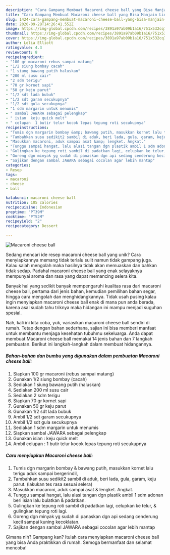 ```yaml
---
description: "Cara Gampang Membuat Macaroni cheese ball yang Bisa Manjain Lidah"
title: "Cara Gampang Membuat Macaroni cheese ball yang Bisa Manjain Lidah"
slug: 1424-cara-gampang-membuat-macaroni-cheese-ball-yang-bisa-manjain-lidah
date: 2020-09-28T14:26:41.552Z
image: https://img-global.cpcdn.com/recipes/3891a97ab09b1a16/751x532cq70/macaroni-cheese-ball-foto-resep-utama.jpg
thumbnail: https://img-global.cpcdn.com/recipes/3891a97ab09b1a16/751x532cq70/macaroni-cheese-ball-foto-resep-utama.jpg
cover: https://img-global.cpcdn.com/recipes/3891a97ab09b1a16/751x532cq70/macaroni-cheese-ball-foto-resep-utama.jpg
author: Lelia Elliott
ratingvalue: 4.3
reviewcount: 8
recipeingredient:
- "100 gr macaroni rebus sampai matang"
- "1/2 siung bombay cacah"
- "1 siung bawang putih haluskan"
- "200 ml susu cair"
- "2 sdm terigu"
- "70 gr kornet sapi"
- "50 gr keju parut"
- "1/2 sdt lada bubuk"
- "1/2 sdt garam secukupnya"
- "1/2 sdt gula secukupnya"
- "1 sdm margarin untuk menumis"
- " sambal JAWARA sebagai pelengkap"
- " isian  keju quick melt"
- " celupan  1 butir telur kocok lepas tepung roti secukupnya"
recipeinstructions:
- "Tumis dgn margarin bombay &amp; bawang putih, masukkan kornet lalu terigu aduk sampai bergerindil,"
- "Tambahkan susu sedikit2 sambil di aduk, beri lada, gula, garam, keju parut. (lakukan tes rasa sesuai selera)"
- "Masukkan macaroni, aduk sampai asat &amp; lengket. Angkat."
- "Tunggu sampai hangat, lalu alasi tangan dgn plastik ambil 1 sdm adonan beri isian lalu bulatkan &amp; padatkan."
- "Gulingkan ke tepung roti sambil di padatkan lagi, celupkan ke telur, &amp; gulingkan tepung roti lagi."
- "Goreng dgn minyak yg sudah di panaskan dgn api sedang cenderung kecil sampai kuning kecoklatan."
- "Sajikan dengan sambal JAWARA sebagai cocolan agar lebih mantap"
categories:
- Resep
tags:
- macaroni
- cheese
- ball

katakunci: macaroni cheese ball 
nutrition: 105 calories
recipecuisine: Indonesian
preptime: "PT39M"
cooktime: "PT52M"
recipeyield: "2"
recipecategory: Dessert

---
```



![Macaroni cheese ball](https://img-global.cpcdn.com/recipes/3891a97ab09b1a16/751x532cq70/macaroni-cheese-ball-foto-resep-utama.jpg)

Sedang mencari ide resep macaroni cheese ball yang unik? Cara menyiapkannya memang tidak terlalu sulit namun tidak gampang juga. Kalau salah mengolah maka hasilnya tidak akan memuaskan dan bahkan tidak sedap. Padahal macaroni cheese ball yang enak selayaknya mempunyai aroma dan rasa yang dapat memancing selera kita.

Banyak hal yang sedikit banyak mempengaruhi kualitas rasa dari macaroni cheese ball, pertama dari jenis bahan, kemudian pemilihan bahan segar, hingga cara mengolah dan menghidangkannya. Tidak usah pusing kalau ingin menyiapkan macaroni cheese ball enak di mana pun anda berada, karena asal sudah tahu triknya maka hidangan ini mampu menjadi suguhan spesial.




Nah, kali ini kita coba, yuk, variasikan macaroni cheese ball sendiri di rumah. Tetap dengan bahan sederhana, sajian ini bisa memberi manfaat untuk membantu menjaga kesehatan tubuhmu sekeluarga. Anda dapat membuat Macaroni cheese ball memakai 14 jenis bahan dan 7 langkah pembuatan. Berikut ini langkah-langkah dalam membuat hidangannya.

<!--inarticleads1-->

##### Bahan-bahan dan bumbu yang digunakan dalam pembuatan Macaroni cheese ball:

1. Siapkan 100 gr macaroni (rebus sampai matang)
1. Gunakan 1/2 siung bombay (cacah)
1. Sediakan 1 siung bawang putih (haluskan)
1. Sediakan 200 ml susu cair
1. Sediakan 2 sdm terigu
1. Siapkan 70 gr kornet sapi
1. Gunakan 50 gr keju parut
1. Gunakan 1/2 sdt lada bubuk
1. Ambil 1/2 sdt garam secukupnya
1. Ambil 1/2 sdt gula secukupnya
1. Sediakan 1 sdm margarin untuk menumis
1. Siapkan  sambal JAWARA sebagai pelengkap
1. Gunakan  isian : keju quick melt
1. Ambil  celupan : 1 butir telur kocok lepas tepung roti secukupnya




<!--inarticleads2-->

##### Cara menyiapkan Macaroni cheese ball:

1. Tumis dgn margarin bombay &amp; bawang putih, masukkan kornet lalu terigu aduk sampai bergerindil,
1. Tambahkan susu sedikit2 sambil di aduk, beri lada, gula, garam, keju parut. (lakukan tes rasa sesuai selera)
1. Masukkan macaroni, aduk sampai asat &amp; lengket. Angkat.
1. Tunggu sampai hangat, lalu alasi tangan dgn plastik ambil 1 sdm adonan beri isian lalu bulatkan &amp; padatkan.
1. Gulingkan ke tepung roti sambil di padatkan lagi, celupkan ke telur, &amp; gulingkan tepung roti lagi.
1. Goreng dgn minyak yg sudah di panaskan dgn api sedang cenderung kecil sampai kuning kecoklatan.
1. Sajikan dengan sambal JAWARA sebagai cocolan agar lebih mantap




Gimana nih? Gampang kan? Itulah cara menyiapkan macaroni cheese ball yang bisa Anda praktikkan di rumah. Semoga bermanfaat dan selamat mencoba!
